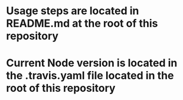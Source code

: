 # Usage steps are located in README.md at the root of this repository
# Current Node version is located in the .travis.yaml file located in the root of this repository